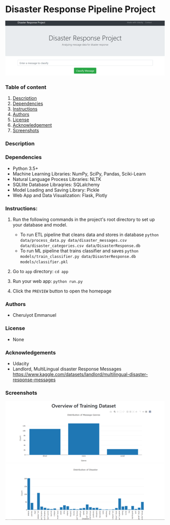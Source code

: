 # Disaster Response Pipeline Project
![Header](/screenshots/header.png)
### Table of content

1. [Description](#description)
2. [Dependencies](#dependencies)
3. [Instructions](#instructions)
4. [Authors](#authors)
5. [License](#license)
6. [Acknowledgement](#acknowledgement)
7. [Screenshots](#screenshots)

### Description




### Dependencies
- Python 3.5+
- Machine Learning Libraries: NumPy, SciPy, Pandas, Sciki-Learn
- Natural Language Process Libraries: NLTK
- SQLlite Database Libraqries: SQLalchemy
- Model Loading and Saving Library: Pickle
- Web App and Data Visualization: Flask, Plotly

### Instructions:
1. Run the following commands in the project's root directory to set up your database and model.

    - To run ETL pipeline that cleans data and stores in database
        `python data/process_data.py data/disaster_messages.csv data/disaster_categories.csv data/DisasterResponse.db`
    - To run ML pipeline that trains classifier and saves
        `python models/train_classifier.py data/DisasterResponse.db models/classifier.pkl`

2. Go to `app` directory: `cd app`

3. Run your web app: `python run.py`

4. Click the `PREVIEW` button to open the homepage

### Authors
- Cheruiyot Emmanuel

### License
- None

### Acknowledgements
- Udacity
- Landlord, MultiLingual disaster Response Messages https://www.kaggle.com/datasets/landlord/multilingual-disaster-response-messages

### Screenshots
![Ditribution-of-messages](./screenshots/distribution.png)
![Ditribution-of-disasters](./screenshots/distribution_of_disaster.png)




